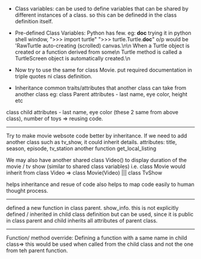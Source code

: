 - Class variables: can be used to define variables that can be shared by different instances of a class. 
so this can be definedd in the class definition itself.

- Pre-defined Class Variables: Python has few.
eg: __doc__
trying it in python shell window,
">>> import turtle"
">>> turtle.Turtle.__doc__"
o/p would be 'RawTurtle auto-creating (scrolled) canvas.\n\n    When a Turtle object is created or a function derived from some\n    Turtle method is called a TurtleScreen object is automatically created.\n 

- Now try to use the same for class Movie.
put required documentation in triple quotes ni class definition.

- Inheritance
common traits/attributes that another class can take from another class
eg:
class Parent
attributes - last name, eye color, height etc

class child
attributes - last name, eye color (these 2 same from above class), number of toys 
=> reusing code.

___________
Try to make movie websote code better by inheritance. 
If we need to add another class such as tv_show, it could inherit details.
attributes: title, season, episode, tv_station another function get_local_listing

We may also have another shared class Video() to display duration of the movie / tv show 
(similar to shared class variables)
i.e. class Movie would inherit from class Video => class Movie(Video) ||| class TvShow

helps inheritance and resue of code also helps to map code easily to human thought process.
____________
defined a new function in class parent. show_info.
this is not explicitly defined / inherited in child class definition but can be used, 
since it is public in class parent and child inherits all attributes of parent class.
_______
Function/ method override: Defining a function with a same name in child class=> this would be used when called from the child class and not the one from teh parent function.

